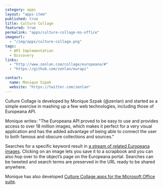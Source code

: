 ```yaml
---
category: apps
layout: "apps-item"
published: true
title: Culture Collage
featured: true
permalink: "apps/culture-collage-ms-office"
imageurl: 
  - "/img/apps/culture-collage.png"
tags: 
  - API Implementation
  - Discovery
links: 
  - "http://www.zenlan.com/collage/europeana/#"
  - "https://github.com/zenlan/eurapi"

contact: 
  name: Monique Szpak
  website: "https://twitter.com/zenlan"
---
```


Culture Collage is developed by Monique Szpak (@zenlan) and started as a simple exercise in mashing up a few web technologies, including those of Europeana API.

Monique writes: "The Europeana API proved to be easy to use and provides access to over 18 million images, which makes it perfect for a very visual application and has the added advantage of being able to connect the user to both famous and obscure collections and sources."

Searches for a specific keyword result in [a stream of related Europeana images](http://zenlan.com/collage/europeana/#bicyclette "Search Culture Collage for images matching bicyclette on Europeana"). Clicking on an image lets you save it to a scrapbook and you can also hop over to the object’s page on the Europeana portal. Searches can be tweeted and search terms are preserved in the URL ready to be shared anywhere.

Monique has also developed [Culture Collage apps for the Microsoft Office suite](culture-collage-MS-Office/). 
